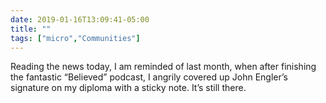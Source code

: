 ```yaml
---
date: 2019-01-16T13:09:41-05:00
title: ""
tags: ["micro","Communities"]
---
```

Reading the news today, I am reminded of last month, when after finishing the fantastic “Believed” podcast, I angrily covered up John Engler’s signature on my diploma with a sticky note. It’s still there.

